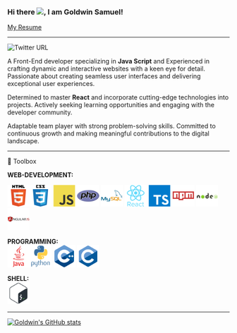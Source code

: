 ### Hi there <!--👋--><img src="https://raw.githubusercontent.com/MartinHeinz/MartinHeinz/master/wave.gif" width="30px">, I am Goldwin Samuel! 
<a href="https://drive.google.com/file/d/11_2TTowBwbg57PaAGRZ9mbFCWGsEQu7y/view?usp=sharing">My Resume</a>

---
<img alt="Twitter URL" src="https://img.shields.io/twitter/url?url=https%3A%2F%2Ftwitter.com%2Fgoldwin_samuel_&style=social&label=Follow%20me%20on%20Twitter">

A Front-End developer specializing in <b>Java Script</b> and Experienced in crafting dynamic and interactive websites with a keen eye for detail. Passionate about creating seamless user interfaces and delivering exceptional user experiences.

Determined to master <b>React</b> and incorporate cutting-edge technologies into projects. Actively seeking learning opportunities and engaging with the developer community.

Adaptable team player with strong problem-solving skills. Committed to continuous growth and making meaningful contributions to the digital landscape.

---

🧰 Toolbox

<b>WEB-DEVELOPMENT:</b><br>

<img src="https://github.com/devicons/devicon/blob/master/icons/html5/html5-original-wordmark.svg" alt="HTML5 Logo" width="50" height="50"/><img src="https://github.com/devicons/devicon/blob/master/icons/css3/css3-original-wordmark.svg" alt="CSS3 Logo" width="50" height="50"/>
<img src="https://github.com/devicons/devicon/blob/master/icons/javascript/javascript-original.svg" alt="Java Script Logo" width="50" height="50"/>
<img src="https://github.com/devicons/devicon/blob/master/icons/php/php-original.svg" alt="php Logo" width="50" height="50"/>
<img src="https://github.com/devicons/devicon/blob/master/icons/mysql/mysql-original-wordmark.svg" alt="MySQL Logo" width="50" height="50"/>
<img src="https://github.com/devicons/devicon/blob/master/icons/react/react-original-wordmark.svg" alt="React Logo" width="50" height="50"/>
<img src="https://github.com/devicons/devicon/blob/master/icons/typescript/typescript-original.svg" alt="Typescript Logo" width="50" height="50"/>
<img src="https://github.com/devicons/devicon/blob/master/icons/npm/npm-original-wordmark.svg" alt="NPM Logo" width="50" height="50"/>
<img src="https://github.com/devicons/devicon/blob/master/icons/nodejs/nodejs-original-wordmark.svg" alt="NodeJS Logo" width="50" height="50"/>
<img src="https://github.com/devicons/devicon/blob/master/icons/angularjs/angularjs-original-wordmark.svg" alt="AngularJS Logo" width="50" height="50"/>

<b>PROGRAMMING:</b><br>
<img src="https://github.com/devicons/devicon/blob/master/icons/java/java-plain-wordmark.svg" alt="Java Logo" width="50" height="50"/><img src="https://github.com/devicons/devicon/blob/master/icons/python/python-original-wordmark.svg" alt="Python Logo" width="50" height="50"/>
<img src="https://github.com/devicons/devicon/blob/master/icons/cplusplus/cplusplus-original.svg" alt="C plus plus Logo" width="50" height="50"/>
<img src="https://github.com/devicons/devicon/blob/master/icons/c/c-original.svg" alt="C Logo" width="50" height="50"/>

<b>SHELL:</b><br>
<img src="https://github.com/devicons/devicon/blob/master/icons/bash/bash-original.svg" alt="Bash Logo" width="50" height="50"/>

---
[![Goldwin's GitHub stats](https://github-readme-stats.vercel.app/api?username=GoldwinSamuel)](https://github.com/GoldwinSamuel/github-readme-stats)

<!--
**GoldwinSamuel/GoldwinSamuel** is a ✨ _special_ ✨ repository because its `README.md` (this file) appears on your GitHub profile.

Here are some ideas to get you started:

- 🔭 I’m currently working on ...
- 🌱 I’m currently learning ...
- 👯 I’m looking to collaborate on ...
- 🤔 I’m looking for help with ...
- 💬 Ask me about ...
- 📫 How to reach me: ...
- 😄 Pronouns: ...
- ⚡ Fun fact: ...
-->
